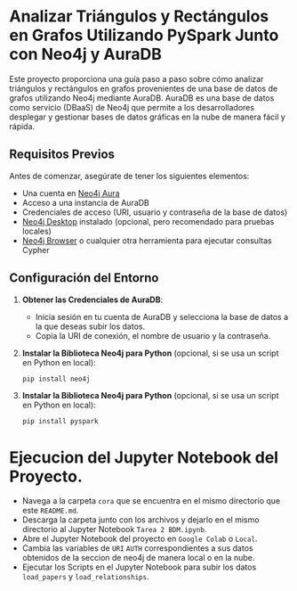 # Analizar Triángulos y Rectángulos en Grafos Utilizando PySpark Junto con Neo4j y AuraDB

Este proyecto proporciona una guía paso a paso sobre cómo analizar triángulos y rectángulos en grafos provenientes de una base de datos de grafos utilizando Neo4j mediante AuraDB. AuraDB es una base de datos como servicio (DBaaS) de Neo4j que permite a los desarrolladores desplegar y gestionar bases de datos gráficas en la nube de manera fácil y rápida.


## Requisitos Previos

Antes de comenzar, asegúrate de tener los siguientes elementos:

- Una cuenta en [Neo4j Aura](https://console.neo4j.io)
- Acceso a una instancia de AuraDB
- Credenciales de acceso (URI, usuario y contraseña de la base de datos)
- [Neo4j Desktop](https://neo4j.com/download/) instalado (opcional, pero recomendado para pruebas locales)
- [Neo4j Browser](https://neo4j.com/developer/neo4j-browser/) o cualquier otra herramienta para ejecutar consultas Cypher

## Configuración del Entorno

1. **Obtener las Credenciales de AuraDB**: 
   - Inicia sesión en tu cuenta de AuraDB y selecciona la base de datos a la que deseas subir los datos.
   - Copia la URI de conexión, el nombre de usuario y la contraseña.

2. **Instalar la Biblioteca Neo4j para Python** (opcional, si se usa un script en Python en local):
   ```sh
   pip install neo4j

3. **Instalar la Biblioteca Neo4j para Python** (opcional, si se usa un script en Python en local):
    ```sh
    pip install pyspark

#  Ejecucion del Jupyter Notebook del Proyecto.

- Navega a la carpeta `cora` que se encuentra en el mismo directorio que este `README.md`.
- Descarga la carpeta junto con los archivos y dejarlo en el mismo directorio al Jupyter Notebook `Tarea 2 BDM.ipynb`.
- Abre el Jupyter Notebook del proyecto en `Google Colab` o `Local`.
- Cambia las variables de `URI` `AUTH` correspondientes a sus datos obtenidos de la seccion de neo4j de manera local o en la nube.
- Ejecutar los Scripts en el Jupyter Notebook para subir los datos `load_papers` y `load_relationships`.
